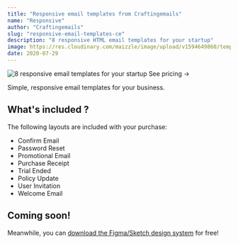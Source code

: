 ```yaml
---
title: "Responsive email templates from Craftingemails"
name: "Responsive"
author: "Craftingemails"
slug: "responsive-email-templates-ce"
description: "8 responsive HTML email templates for your startup"
image: https://res.cloudinary.com/maizzle/image/upload/v1594649860/templates/ce-responsive-email-templates.jpg
date: 2020-07-29
---
```


<div class="mb-8 flex flex-col justify-center items-center group">
  <g-link to="https://craftingemails.com/responsive-email-templates">
    <img 
      src="https://res.cloudinary.com/maizzle/image/upload/v1594649860/templates/ce-responsive-email-templates.jpg" 
      alt="8 responsive email templates for your startup"
    >
  </g-link>
  <g-link to="https://craftingemails.com/responsive-email-templates#pricing" class="cta-primary text-gradient-none group shadow justify-center px-8 py-3 -mt-6 text-base leading-6 font-medium rounded-md text-white hover:text-blue-50 bg-gradient-l-ocean-light focus:outline-none focus:shadow-outline-indigo transition duration-150 ease-in-out md:py-4 md:text-lg md:px-10">See pricing <span class="text-xl ml-1 group-hover:ml-3 transition-all duration-150">→</span></g-link>
</div>

<div class="mb-8 flex flex-col justify-center items-center group">
</div>

Simple, responsive email templates for your business. 

## What's included ?

The following layouts are included with your purchase:

- Confirm Email
- Password Reset
- Promotional Email
- Purchase Receipt
- Trial Ended
- Policy Update
- User Invitation
- Welcome Email

## Coming soon!

Meanwhile, you can [download the Figma/Sketch design system](https://craftingemails.com/responsive-email-templates) for free!
